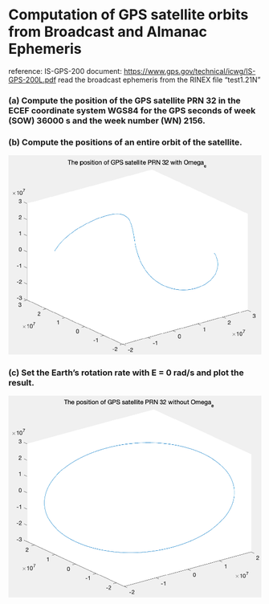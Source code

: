 # Computation of GPS satellite orbits from Broadcast and Almanac Ephemeris
reference: IS-GPS-200 document: https://www.gps.gov/technical/icwg/IS-GPS-200L.pdf
read the broadcast ephemeris from the RINEX file “test1.21N”
### (a) Compute the position of the GPS satellite PRN 32 in the ECEF coordinate system WGS84 for the GPS seconds of week (SOW) 36000 s and the week number (WN) 2156.

### (b) Compute the positions of an entire orbit of the satellite.
![My Image](https://github.com/TzuLai/GPS-satellite-orbits/blob/main/b.png)

### (c) Set the Earth’s rotation rate with E = 0 rad/s and plot the result.
![My Image](https://github.com/TzuLai/GPS-satellite-orbits/blob/main/c.png)
